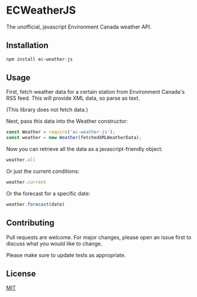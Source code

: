 # ECWeatherJS

The unofficial, javascript Environment Canada weather API.

## Installation

```bash
npm install ec-weather-js
```

## Usage

First, fetch weather data for a certain station from Environment Canada's RSS feed. This will provide XML data, so parse as text.

(This library does not fetch data.)

Next, pass this data into the Weather constructor:
```js
const Weather = require('ec-weather-js');
const weather = new Weather(fetchedXMLWeatherData);
```

Now you can retrieve all the data as a javascript-friendly object:
```js
weather.all
```

Or just the current conditions:
```js
weather.current
```

Or the forecast for a specific date:
```js
weather.forecast(date)
```

## Contributing

Pull requests are welcome. For major changes, please open an issue first to discuss what you would like to change.

Please make sure to update tests as appropriate.

## License

[MIT](https://choosealicense.com/licenses/mit/)
